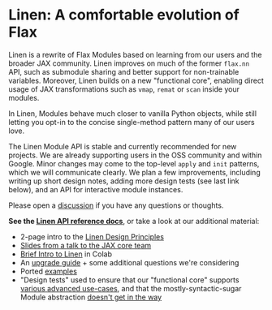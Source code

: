 # Linen: A comfortable evolution of Flax

Linen is a rewrite of Flax Modules based on learning from our users and the broader JAX community. Linen improves on much of the former `flax.nn` API, such as submodule sharing and better support for non-trainable variables. 
Moreover, Linen builds on a new "functional core", enabling direct usage of JAX transformations such as `vmap`, `remat` or `scan` inside your modules.
  
In Linen, Modules behave much closer to vanilla Python objects, while still letting you opt-in to the concise single-method pattern many of our users love.

The Linen Module API is stable and currently recommended for new projects. We are already supporting users in the OSS community and within Google. Minor changes may come to the top-level `apply` and `init` patterns, which we will communicate clearly. We plan a few improvements, including writing up short design notes, adding more design tests (see last link below), and an API for interactive module instances.

Please open a [discussion](https://github.com/google/flax/discussions) if you have any questions or thoughts.

**See the [Linen API reference docs](https://flax.readthedocs.io/en/latest/flax.linen.html)**, or take a look at our additional material: 

* 2-page intro to the [Linen Design Principles](https://docs.google.com/document/d/1ZlL_4bXCw5Xl0WstQw1GpnZqfb9JFOeUGAPcBVk-kn8)
* [Slides from a talk to the JAX core team](https://docs.google.com/presentation/d/1ngKWUwsSqAwPRvATG8sAxMzu9ujv4N__cKsUofdNno0)
* [Brief Intro to Linen](https://colab.research.google.com/github/google/flax/blob/master/docs/notebooks/linen_intro.ipynb) in Colab
* An [upgrade guide](https://docs.google.com/document/d/1hYavTVPaKVVe9Be8pCB7yW7r6dDv3RALVNit8NZca4c) + some additional questions we're considering
* Ported [examples](https://github.com/google/flax/tree/master/examples)
* "Design tests" used to ensure that our "functional core" supports [various advanced use-cases](https://github.com/google/flax/tree/master/tests/core/design), and that the mostly-syntactic-sugar Module abstraction
  [doesn't get in the way](https://github.com/google/flax/tree/master/examples/linen_design_test)
